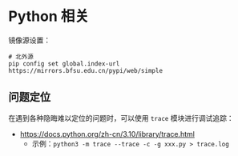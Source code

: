 # Python 相关

镜像源设置：

```
# 北外源
pip config set global.index-url https://mirrors.bfsu.edu.cn/pypi/web/simple
```


## 问题定位

在遇到各种隐晦难以定位的问题时，可以使用 `trace` 模块进行调试追踪：

- https://docs.python.org/zh-cn/3.10/library/trace.html
  - 示例：`python3 -m trace --trace -c -g xxx.py > trace.log`
